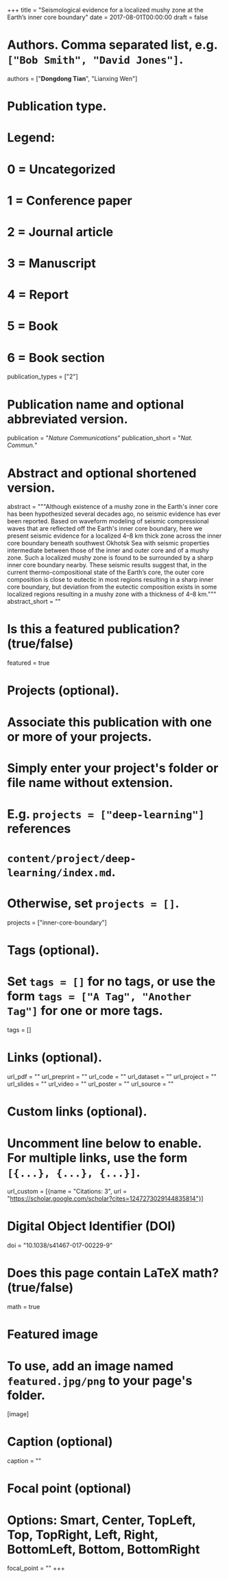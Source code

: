 +++
title = "Seismological evidence for a localized mushy zone at the Earth’s inner core boundary"
date = 2017-08-01T00:00:00
draft = false

# Authors. Comma separated list, e.g. `["Bob Smith", "David Jones"]`.
authors = ["**Dongdong Tian**", "Lianxing Wen"]

# Publication type.
# Legend:
# 0 = Uncategorized
# 1 = Conference paper
# 2 = Journal article
# 3 = Manuscript
# 4 = Report
# 5 = Book
# 6 = Book section
publication_types = ["2"]

# Publication name and optional abbreviated version.
publication = "*Nature Communications*"
publication_short = "*Nat. Commun.*"

# Abstract and optional shortened version.
abstract = """Although existence of a mushy zone in the Earth's inner core has been hypothesized several decades ago,
no seismic evidence has ever been reported. Based on waveform modeling of seismic compressional waves
that are reflected off the Earth's inner core boundary, here we present seismic evidence for a localized 4–8 km
thick zone across the inner core boundary beneath southwest Okhotsk Sea with seismic properties intermediate
between those of the inner and outer core and of a mushy zone. Such a localized mushy zone is found to be
surrounded by a sharp inner core boundary nearby. These seismic results suggest that,
in the current thermo-compositional state of the Earth’s core, the outer core composition is close to eutectic
in most regions resulting in a sharp inner core boundary, but deviation from the eutectic composition exists
in some localized regions resulting in a mushy zone with a thickness of 4–8 km."""
abstract_short = ""

# Is this a featured publication? (true/false)
featured = true

# Projects (optional).
#   Associate this publication with one or more of your projects.
#   Simply enter your project's folder or file name without extension.
#   E.g. `projects = ["deep-learning"]` references
#   `content/project/deep-learning/index.md`.
#   Otherwise, set `projects = []`.
projects = ["inner-core-boundary"]

# Tags (optional).
#   Set `tags = []` for no tags, or use the form `tags = ["A Tag", "Another Tag"]` for one or more tags.
tags = []

# Links (optional).
url_pdf = ""
url_preprint = ""
url_code = ""
url_dataset = ""
url_project = ""
url_slides = ""
url_video = ""
url_poster = ""
url_source = ""

# Custom links (optional).
#   Uncomment line below to enable. For multiple links, use the form `[{...}, {...}, {...}]`.
url_custom = [{name = "Citations: 3", url = "https://scholar.google.com/scholar?cites=1247273029144835814"}]

# Digital Object Identifier (DOI)
doi = "10.1038/s41467-017-00229-9"

# Does this page contain LaTeX math? (true/false)
math = true

# Featured image
# To use, add an image named `featured.jpg/png` to your page's folder.
[image]
  # Caption (optional)
  caption = ""

  # Focal point (optional)
  # Options: Smart, Center, TopLeft, Top, TopRight, Left, Right, BottomLeft, Bottom, BottomRight
  focal_point = ""
+++
